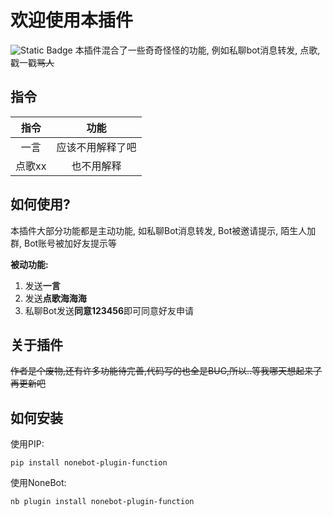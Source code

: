 # 欢迎使用本插件
![Static Badge](https://img.shields.io/badge/github.com%2Fzhongwen-4%2Fnonebot-plugin-function)
本插件混合了一些奇奇怪怪的功能, 例如私聊bot消息转发, 点歌, 戳一戳~~骂人~~
## 指令
|指令|功能|
|:---:|:---:|
|一言|应该不用解释了吧|
|点歌xx|也不用解释|
## 如何使用?
本插件大部分功能都是主动功能, 如私聊Bot消息转发, Bot被邀请提示, 陌生人加群, Bot账号被加好友提示等

**被动功能:**
1. 发送**一言**
2. 发送**点歌海海海**
3. 私聊Bot发送**同意123456**即可同意好友申请
## 关于插件
~~作者是个废物,还有许多功能待完善,代码写的也全是BUG,所以..等我哪天想起来了再更新吧~~

## 如何安装
使用PIP:

```
pip install nonebot-plugin-function
```

使用NoneBot:
```
nb plugin install nonebot-plugin-function
```
